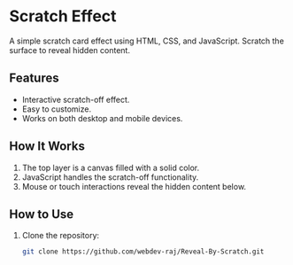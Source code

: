 # Scratch Effect

A simple scratch card effect using HTML, CSS, and JavaScript. Scratch the surface to reveal hidden content.

## Features
- Interactive scratch-off effect.
- Easy to customize.
- Works on both desktop and mobile devices.

## How It Works
1. The top layer is a canvas filled with a solid color.
2. JavaScript handles the scratch-off functionality.
3. Mouse or touch interactions reveal the hidden content below.

## How to Use
1. Clone the repository:
   ```bash
   git clone https://github.com/webdev-raj/Reveal-By-Scratch.git
